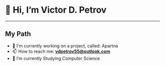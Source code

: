 <h1>👋 Hi, I’m Victor D. Petrov</h1>

---
<h2> My Path </h2>

- 🔭 I'm currently working on a project, called: Apartna
- 📫 How to reach me: **vdpetrov55@outlook.com**
- 🌱 I’m currently Studying Computer Science
